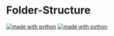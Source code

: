 # Folder-Structure

[![made with python](https://forthebadge.com/images/badges/made-with-python.svg)](https://pypi.python.org/pypi/pytonik)
[![made with python](https://forthebadge.com/images/badges/uses-html.svg)](https://pypi.python.org/pypi/pytonik)




